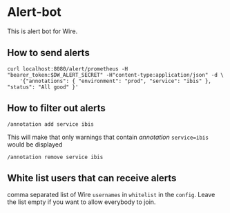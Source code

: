 # Alert-bot
This is alert bot for Wire.

## How to send alerts
```
curl localhost:8080/alert/prometheus -H "bearer_token:$DW_ALERT_SECRET" -H"content-type:application/json" -d \
    '{"annotations": { "environment": "prod", "service": "ibis" }, "status": "All good" }'
```

## How to filter out alerts
```
/annotation add service ibis
```
This will make that only warnings that contain _annotation_ `service=ibis` would be displayed
```
/annotation remove service ibis
```

## White list users that can receive alerts
comma separated list of Wire `usernames` in `whitelist` in the `config`.
Leave the list empty if you want to allow everybody to join.            
